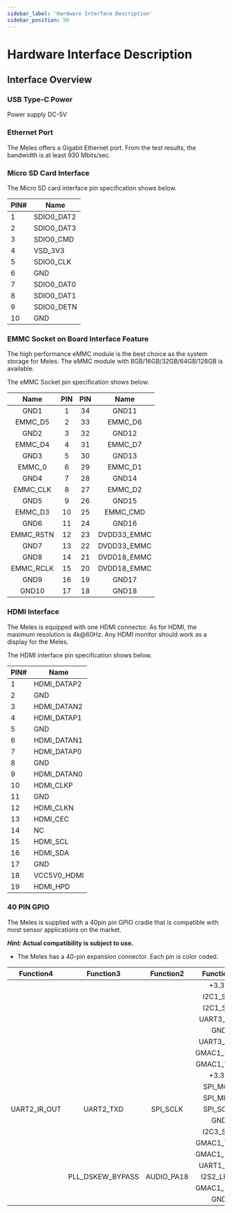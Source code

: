 ```yaml
---
sidebar_label: 'Hardware Interface Description'
sidebar_position: 50
---
```


# Hardware Interface Description

## Interface Overview

### USB Type-C Power

Power supply DC-5V

### Ethernet Port

The Meles offers a Gigabit Ethernet port. From the test results, the bandwidth is at least 930 Mbits/sec.

### Micro SD Card Interface

The Micro SD card interface pin specification shows below.

| PIN# | Name       |
| ---- | ---------- |
| 1    | SDIO0_DAT2 |
| 2    | SDIO0_DAT3 |
| 3    | SDIO0_CMD  |
| 4    | VSD_3V3    |
| 5    | SDIO0_CLK  |
| 6    | GND        |
| 7    | SDIO0_DAT0 |
| 8    | SDIO0_DAT1 |
| 9    | SDIO0_DETN |
| 10   | GND        |

### EMMC Socket on Board Interface Feature

The high performance eMMC module is the best choice as the system storage for Meles. The eMMC module with 8GB/16GB/32GB/64GB/128GB is available.

The eMMC Socket pin specification shows below.

|   Name    | PIN  | PIN  |    Name     |
| :-------: | :--: | :--: | :---------: |
|   GND1    |  1   |  34  |    GND11    |
|  EMMC_D5  |  2   |  33  |   EMMC_D6   |
|   GND2    |  3   |  32  |    GND12    |
|  EMMC_D4  |  4   |  31  |   EMMC_D7   |
|   GND3    |  5   |  30  |    GND13    |
|  EMMC_0   |  6   |  29  |   EMMC_D1   |
|   GND4    |  7   |  28  |    GND14    |
| EMMC_CLK  |  8   |  27  |   EMMC_D2   |
|   GND5    |  9   |  26  |    GND15    |
|  EMMC_D3  |  10  |  25  |  EMMC_CMD   |
|   GND6    |  11  |  24  |    GND16    |
| EMMC_RSTN |  12  |  23  | DVDD33_EMMC |
|   GND7    |  13  |  22  | DVDD33_EMMC |
|   GND8    |  14  |  21  | DVDD18_EMMC |
| EMMC_RCLK |  15  |  20  | DVDD18_EMMC |
|   GND9    |  16  |  19  |    GND17    |
|   GND10   |  17  |  18  |    GND18    |

### HDMI Interface

The Meles is equipped with one HDMI connector. As for HDMI, the maximum resolution is 4k@60Hz. Any HDMI monitor should work as a display for the Meles.

The HDMI interface pin specification shows below.

| PIN# | Name        |
| ---- | ----------- |
| 1    | HDMI_DATAP2 |
| 2    | GND         |
| 3    | HDMI_DATAN2 |
| 4    | HDMI_DATAP1 |
| 5    | GND         |
| 6    | HDMI_DATAN1 |
| 7    | HDMI_DATAP0 |
| 8    | GND         |
| 9    | HDMI_DATAN0 |
| 10   | HDMI_CLKP   |
| 11   | GND         |
| 12   | HDMI_CLKN   |
| 13   | HDMI_CEC    |
| 14   | NC          |
| 15   | HDMI_SCL    |
| 16   | HDMI_SDA    |
| 17   | GND         |
| 18   | VCC5V0_HDMI |
| 19   | HDMI_HPD    |

### 40 PIN GPIO

The Meles is supplied with a 40pin pin GPIO cradle that is compatible with most sensor applications on the market.

**_Hint:_ Actual compatibility is subject to use.**

- The Meles has a 40-pin expansion connector. Each pin is color coded.

<div className='gpio_style' style={{ overflow :"auto"}}>

|  Function4   |    Function3     | Function2  | Function1  |   GPIO   |               Pin#               |              Pin#               |   GPIO    |                Function1                |  Function2  |  Function3  |   Function4   |
| :----------: | :--------------: | :--------: | :--------: | :------: | :------------------------------: | :-----------------------------: | :-------: | :-------------------------------------: | :---------: | :---------: | :-----------: |
|              |                  |            |   +3.3V    |          | <div className='yellow'>1</div>  |  <div className='red'>2</div>   |           |                  +5.0V                  |             |             |               |
|              |                  |            |  I2C1_SDA  | GPIO0_9  |  <div className='green'>3</div>  |  <div className='red'>4</div>   |           |                  +5.0V                  |             |             |               |
|              |                  |            |  I2C1_SCL  | GPIO0_8  |  <div className='green'>5</div>  | <div className='black'>6</div>  |           |                   GND                   |             |             |               |
|              |                  |            | UART3_TXD  | GPIO0_16 |  <div className='green'>7</div>  | <div className='green'>8</div>  |  GPIO2_0  | <div className='orange'>UART0_TXD</div> |             |             |               |
|              |                  |            |    GND     |          |  <div className='black'>9</div>  | <div className='green'>10</div> |  GPIO2_1  | <div className='orange'>UART0_RXD</div> |             |             |               |
|              |                  |            | UART3_RXD  | GPIO0_17 | <div className='green'>11</div>  | <div className='green'>12</div> | AOGPIO_8  |                I2S2_SCLK                | AUDIO_PA19  | AOUART_TXD  | AOUART_IR_OUT |
|              |                  |            | GMAC1_RXDV | GPIO2_25 | <div className='green'>13</div>  | <div className='black'>14</div> |           |                   GND                   |             |             |               |
|              |                  |            | GMAC1_TXD3 | GPIO2_24 | <div className='green'>15</div>  | <div className='green'>16</div> | GPIO2_22  |               GMAC1_TXD1                |             |             |               |
|              |                  |            |   +3.3V    |          | <div className='yellow'>17</div> | <div className='green'>18</div> | GPIO2_31  |               GMAC1_RXD1                |             |             |               |
|              |                  |            |  SPI_MOSI  | GPIO2_16 | <div className='green'>19</div>  | <div className='black'>20</div> |           |                   GND                   |             |             |               |
|              |                  |            |  SPI_MISO  | GPIO2_17 | <div className='green'>21</div>  | <div className='green'>22</div> |  GPIO3_2  |                  PWM0                   |             |             |               |
| UART2_IR_OUT |    UART2_TXD     |  SPI_SCLK  |  SPI_SCLK  | GPIO2_14 | <div className='green'>23</div>  | <div className='green'>24</div> | GPIO2_15  |                SPI_SSN0                 |  UART2_RXD  | UART2_IR_IN |               |
|              |                  |            |    GND     |          | <div className='black'>25</div>  | <div className='green'>26</div> |           |                   ADC                   |             |             |               |
|              |                  |            |  I2C3_SDA  | GPIO2_12 |  <div className='blue'>27</div>  | <div className='blue'>28</div>  | GPIO2_11  |                I2C3_SCL                 |             |             |               |
|              |                  |            | GMAC1_TXD2 | GPIO2_23 | <div className='green'>29</div>  | <div className='black'>30</div> |           |                   GND                   |             |             |               |
|              |                  |            | GMAC1_RXD2 | GPIO3_1  | <div className='green'>31</div>  | <div className='green'>32</div> | GPIO0_10  |                UART1_TXD                |             |             |               |
|              |                  |            | UART1_RXD  | GPIO0_11 | <div className='green'>33</div>  | <div className='black'>34</div> |           |                   GND                   |             |             |               |
|              | PLL_DSKEW_BYPASS | AUDIO_PA18 | I2S2_LRCK  | AOGPIO_7 | <div className='green'>35</div>  | <div className='green'>36</div> |  GPIO3_3  |                  PWM1                   |             |             |               |
|              |                  |            | GMAC1_RXD2 | GPIO3_0  | <div className='green'>37</div>  | <div className='green'>38</div> | AOGPIO_10 |               AUDIO_PA21                | BISR_BYPASS |             |               |
|              |                  |            |    GND     |          | <div className='black'>39</div>  | <div className='green'>40</div> | AOGPIO_11 |               AUDIO_PA22                |             |             |               |

</div>